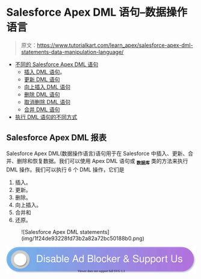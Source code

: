 # Salesforce Apex DML 语句–数据操作语言

> 原文：<https://www.tutorialkart.com/learn_apex/salesforce-apex-dml-statements-data-manipulation-language/>

*   [不同的 Salesforce Apex DML 语句](#Salesforce-DML-operations)
    *   [插入 DML 语句](#Insert)。
    *   [更新 DML 语句](#update)
    *   [向上插入 DML 语句](#upsert)
    *   [删除 DML 语句](#delete)
    *   [取消删除 DML 语句](#undelete)
    *   [合并 DML 语句](#merge)
*   [执行 DML 语句的不同方式](#different-ways-to-perform-dml-statements)

## **Salesforce Apex DML 报表**

Salesforce Apex DML(数据操作语言)语句用于在 Salesforce 中插入、更新、合并、删除和恢复数据。我们可以使用 Apex DML 语句或 **<sub>数据库</sub>** 类的方法来执行 DML 操作。我们可以执行 6 个 DML 操作，它们是

1.  插入。
2.  更新。
3.  删除。
4.  向上插入。
5.  合并和
6.  还原。

<figure class="aligncenter">![Salesforce Apex DML statements](img/1f24de93228fd73b2a82a72bc50188b0.png)</figure>

[![](img/925da31b32d6bc3827932f6c8afb11bb.png)](https://www.tutorialkart.com/)